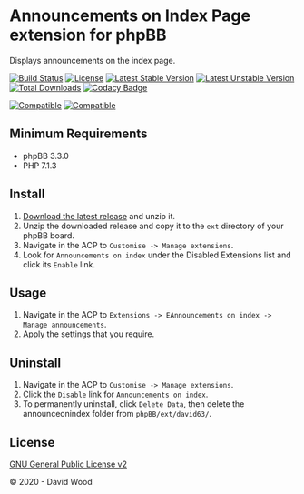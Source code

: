 # Announcements on Index Page extension for phpBB

Displays announcements on the index page.

[![Build Status](https://travis-ci.com/david63/announceonindex.svg?branch=master)](https://travis-ci.com/david63/announceonindex)
[![License](https://poser.pugx.org/david63/announceonindex/license)](https://packagist.org/packages/david63/announceonindex)
[![Latest Stable Version](https://poser.pugx.org/david63/announceonindex/v/stable)](https://packagist.org/packages/david63/announceonindex)
[![Latest Unstable Version](https://poser.pugx.org/david63/announceonindex/v/unstable)](https://packagist.org/packages/david63/announceonindex)
[![Total Downloads](https://poser.pugx.org/david63/announceonindex/downloads)](https://packagist.org/packages/david63/announceonindex)
[![Codacy Badge](https://api.codacy.com/project/badge/Grade/59902be2665c476dbd7951858c9ff769)](https://www.codacy.com/manual/david63/announceonindex?utm_source=github.com&amp;utm_medium=referral&amp;utm_content=david63/announceonindex&amp;utm_campaign=Badge_Grade)

 [![Compatible](https://img.shields.io/badge/compatible-phpBB:3.2.x-blue.svg)](https://shields.io/)
 [![Compatible](https://img.shields.io/badge/compatible-phpBB:3.3.x-blue.svg)](https://shields.io/)

## Minimum Requirements
* phpBB 3.3.0
* PHP 7.1.3

## Install
1. [Download the latest release](https://github.com/david63/announceonindex/archive/3.2.zip) and unzip it.
2. Unzip the downloaded release and copy it to the `ext` directory of your phpBB board.
3. Navigate in the ACP to `Customise -> Manage extensions`.
4. Look for `Announcements on index` under the Disabled Extensions list and click its `Enable` link.

## Usage
1. Navigate in the ACP to `Extensions -> EAnnouncements on index -> Manage announcements`.
2. Apply the settings that you require.

## Uninstall
1. Navigate in the ACP to `Customise -> Manage extensions`.
2. Click the `Disable` link for `Announcements on index`.
3. To permanently uninstall, click `Delete Data`, then delete the announceonindex folder from `phpBB/ext/david63/`.

## License
[GNU General Public License v2](http://opensource.org/licenses/GPL-2.0)

© 2020 - David Wood